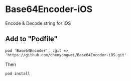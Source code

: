 Base64Encoder-iOS
=================

Encode &amp; Decode string for iOS


## Add to "Podfile"

```console
pod 'Base64Encoder', :git => 'https://github.com/chenyongwei/Base64Encoder-iOS.git'
```

Then

```console
pod install
```

